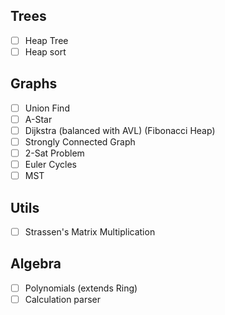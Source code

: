 ## Trees

- [ ] Heap Tree
- [ ] Heap sort
## Graphs

- [ ] Union Find
- [ ] A-Star
- [ ] Dijkstra (balanced with AVL) (Fibonacci Heap)
- [ ] Strongly Connected Graph
- [ ] 2-Sat Problem
- [ ] Euler Cycles
- [ ] MST

## Utils

- [ ] Strassen's Matrix Multiplication

## Algebra

- [ ] Polynomials (extends Ring)
- [ ] Calculation parser